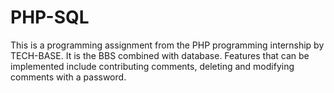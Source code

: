# PHP-SQL
This is a programming assignment from the PHP programming internship by TECH-BASE.
It is the BBS combined with database.
Features that can be implemented include contributing comments, deleting and modifying comments with a password.
